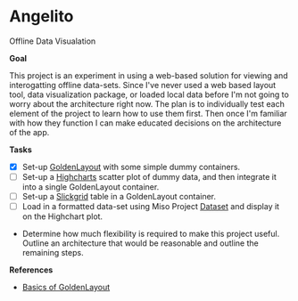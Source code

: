 Angelito
========

Offline Data Visualation

**Goal**

This project is an experiment in using a web-based solution for viewing and interogatting offline data-sets. Since I've never used a web based layout tool, data visualization package, or loaded local data before I'm not going to worry about the architecture right now. The plan is to individually test each element of the project to learn how to use them first. Then once I'm familiar with how they function I can make educated decisions on the architecture of the app.

**Tasks**
- [X] Set-up [GoldenLayout]() with some simple dummy containers.
- [ ] Set-up a [Highcharts](www.highcharts.com) scatter plot of dummy data, and then integrate it into a single GoldenLayout container.
- [ ] Set-up a [Slickgrid](http://github.com/mleibman/SlickGrid) table in a GoldenLayout container.
- [ ] Load in a formatted data-set using Miso Project [Dataset](misoproject.com/dataset) and display it on the Highchart plot.
- Determine how much flexibility is required to make this project useful. Outline an architecture that would be reasonable and outline the remaining steps.

**References**
 - [Basics of GoldenLayout](https://golden-layout.com/tutorials/getting-started.html)
